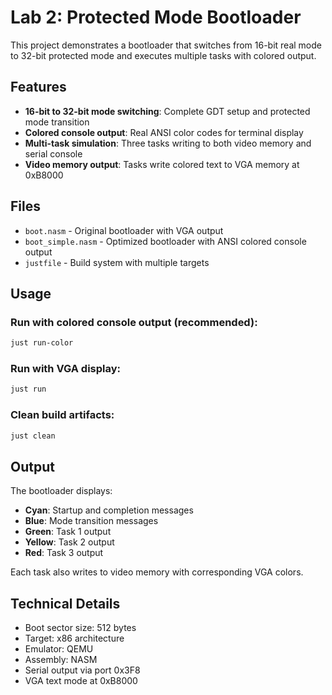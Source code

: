 # Lab 2: Protected Mode Bootloader

This project demonstrates a bootloader that switches from 16-bit real mode to 32-bit protected mode and executes multiple tasks with colored output.

## Features

- **16-bit to 32-bit mode switching**: Complete GDT setup and protected mode transition
- **Colored console output**: Real ANSI color codes for terminal display
- **Multi-task simulation**: Three tasks writing to both video memory and serial console
- **Video memory output**: Tasks write colored text to VGA memory at 0xB8000

## Files

- `boot.nasm` - Original bootloader with VGA output
- `boot_simple.nasm` - Optimized bootloader with ANSI colored console output
- `justfile` - Build system with multiple targets

## Usage

### Run with colored console output (recommended):
```bash
just run-color
```

### Run with VGA display:
```bash
just run
```

### Clean build artifacts:
```bash
just clean
```

## Output

The bootloader displays:
- **Cyan**: Startup and completion messages
- **Blue**: Mode transition messages  
- **Green**: Task 1 output
- **Yellow**: Task 2 output
- **Red**: Task 3 output

Each task also writes to video memory with corresponding VGA colors.

## Technical Details

- Boot sector size: 512 bytes
- Target: x86 architecture
- Emulator: QEMU
- Assembly: NASM
- Serial output via port 0x3F8
- VGA text mode at 0xB8000
